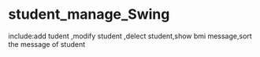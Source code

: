 # student_manage_Swing
include:add tudent ,modify student ,delect student,show bmi message,sort the message of student 

